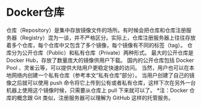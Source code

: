 # Docker仓库

仓库（Repository）是集中存放镜像文件的场所。有时候会把仓库和仓库注册服务器（Registry）混为一谈，并不严格区分。实际上，仓库注册服务器上往往存放着多个仓库，每个仓库中又包含了多个镜像，每个镜像有不同的标签（tag）。
仓库分为公开仓库（Public）和私有仓库（Private）两种形式。
最大的公开仓库是 Docker Hub，存放了数量庞大的镜像供用户下载。 国内的公开仓库包括 Docker Pool 、灵雀云等，可以提供大陆用户更稳定快速的访问。
当然，用户也可以在本地网络内创建一个私有仓库（参考本文“私有仓库”部分）。
当用户创建了自己的镜像之后就可以使用 push 命令将它上传到公有或者私有仓库，这样下次在另外一台机器上使用这个镜像时候，只需要从仓库上 pull 下来就可以了。
*注：Docker 仓库的概念跟 Git 类似，注册服务器可以理解为 GitHub 这样的托管服务。